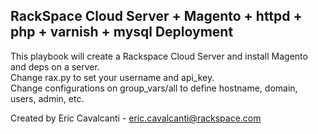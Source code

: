 ## RackSpace Cloud Server + Magento + httpd + php + varnish + mysql Deployment<br/>
This playbook will create a Rackspace Cloud Server and install Magento and deps on a server.<br/>
Change rax.py to set your username and api_key.<br/>
Change configurations on group_vars/all to define hostname, domain, users, admin, etc.<br/>

Created by Eric Cavalcanti - eric.cavalcanti@rackspace.com
